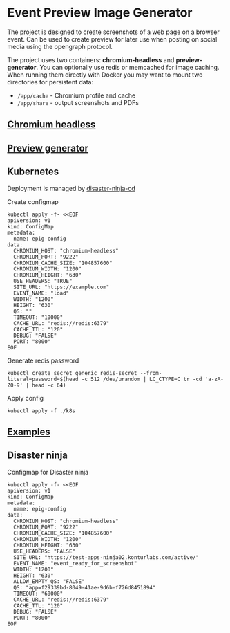 # Event Preview Image Generator

The project is designed to create screenshots of a web page on a browser event. Can be used to create
preview for later use when posting on social media using the opengraph protocol.

The project uses two containers: **chromium-headless** and **preview-generator**. You can optionally use redis or
memcached for image caching. When running them directly with Docker you may want to mount two directories for persistent data:

* `/app/cache` - Chromium profile and cache
* `/app/share` - output screenshots and PDFs

## [Chromium headless](chromium-headless/README.md)

## [Preview generator](preview-generator/README.md)

## Kubernetes

Deployment is managed by [disaster-ninja-cd](https://github.com/konturio/disaster-ninja-cd/tree/main/helm/epig)

Create configmap

```shell
kubectl apply -f- <<EOF
apiVersion: v1
kind: ConfigMap
metadata:
  name: epig-config
data:
  CHROMIUM_HOST: "chromium-headless"
  CHROMIUM_PORT: "9222"
  CHROMIUM_CACHE_SIZE: "104857600"
  CHROMIUM_WIDTH: "1200"
  CHROMIUM_HEIGHT: "630"
  USE_HEADERS: "TRUE"
  SITE_URL: "https://example.com"
  EVENT_NAME: "load"
  WIDTH: "1200"
  HEIGHT: "630"
  QS: ""
  TIMEOUT: "10000"
  CACHE_URL: "redis://redis:6379"
  CACHE_TTL: "120"
  DEBUG: "FALSE"
  PORT: "8000"
EOF
```

Generate redis password

```shell
kubectl create secret generic redis-secret --from-literal=password=$(head -c 512 /dev/urandom | LC_CTYPE=C tr -cd 'a-zA-Z0-9' | head -c 64)
```

Apply config

```shell
kubectl apply -f ./k8s
```

## [Examples](examples/README.md)

## Disaster ninja

Configmap for Disaster ninja

```shell
kubectl apply -f- <<EOF
apiVersion: v1
kind: ConfigMap
metadata:
  name: epig-config
data:
  CHROMIUM_HOST: "chromium-headless"
  CHROMIUM_PORT: "9222"
  CHROMIUM_CACHE_SIZE: "104857600"
  CHROMIUM_WIDTH: "1200"
  CHROMIUM_HEIGHT: "630"
  USE_HEADERS: "FALSE"
  SITE_URL: "https://test-apps-ninja02.konturlabs.com/active/"
  EVENT_NAME: "event_ready_for_screenshot"
  WIDTH: "1200"
  HEIGHT: "630"
  ALLOW_EMPTY_QS: "FALSE"
  QS: "app=f29339bd-8049-41ae-9d6b-f726d8451894"
  TIMEOUT: "60000"
  CACHE_URL: "redis://redis:6379"
  CACHE_TTL: "120"
  DEBUG: "FALSE"
  PORT: "8000"
EOF
```
